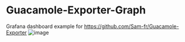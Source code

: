 # Guacamole-Exporter-Graph

Grafana dashboard example for https://github.com/Sam-fr/Guacamole-Exporter
![image](https://github.com/user-attachments/assets/8bd6385f-c28b-4b35-9258-4d4a636d7929)
